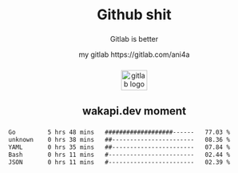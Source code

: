 <h1 align="center">Github shit</h1>

###

<p align="center">Gitlab is better</p>

<p align="center">my gitlab https://gitlab.com/ani4a</p>

###

<div align="center">
  <img src="https://cdn.jsdelivr.net/gh/devicons/devicon/icons/gitlab/gitlab-original.svg" height="40" width="52" alt="gitlab logo"  />
</div>

###

<h2 align="center">wakapi.dev moment</h2>

###

<!--START_SECTION:waka-->

```txt
Go         5 hrs 48 mins   ###################------   77.03 %
unknown    0 hrs 38 mins   ##-----------------------   08.36 %
YAML       0 hrs 35 mins   ##-----------------------   07.84 %
Bash       0 hrs 11 mins   #------------------------   02.44 %
JSON       0 hrs 11 mins   #------------------------   02.39 %
```

<!--END_SECTION:waka-->

###

